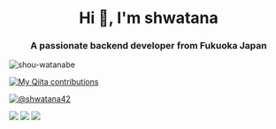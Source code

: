 <h1 align="center">Hi 👋, I'm shwatana</h1>
<h3 align="center">A passionate backend developer from Fukuoka Japan</h3>

<p align="left"><img src="https://komarev.com/ghpvc/?username=shou-watanabe&label=Profile%20views&color=0e75b6&style=flat" alt="shou-watanabe" /> </p>

[![My Qiita contributions](https://qiita-badge.apiapi.app/s/shwatanap/contributions.svg)](http://qiita.com/shwatanap)

<p align="left"> <a href="https://twitter.com/@shwatana42" target="blank"><img src="https://img.shields.io/twitter/follow/@shwatana42?logo=twitter&style=for-the-badge" alt="@shwatana42" /></a> </p>

<!-- - 🌱 I’m currently learning **Server Side Kotlin**

- 💬 Ask me about **golang** -->

<!-- [![shwatana's 42 stats](https://badge42.vercel.app/api/v2/cl1lof6td001109js6q168kvg/stats?cursusId=21&coalitionId=undefined)](https://github.com/JaeSeoKim/badge42) -->

<!-- <p align="left"> <a href="https://github.com/ryo-ma/github-profile-trophy"><img src="https://github-profile-trophy.vercel.app/?username=shwatanap" alt="shwatanap" /></a> </p>

<p><img align="center" src="https://github-readme-streak-stats.herokuapp.com/?user=shwatanap&" alt="shwatanap" /></p> -->


![](https://github-profile-summary-cards.vercel.app/api/cards/profile-details?username=shwatanap&theme=solarized)
![](https://github-profile-summary-cards.vercel.app/api/cards/repos-per-language?username=shwatanap&theme=solarized)
![](https://github-profile-summary-cards.vercel.app/api/cards/most-commit-language?username=shwatanap&theme=solarized)
<!-- ![](https://github-profile-summary-cards.vercel.app/api/cards/stats?username=shwatanap&theme=solarized) -->
